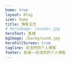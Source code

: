 ```yaml
---
home: true
layout: Blog
icon: home
title: 博客主页
# heroImage: /avatar.jpg
heroText: 鱼塘
bgImage: /background.jpg
heroFullScreen: true
tagline: 俞浩然的个人博客
footer: 鱼塘——俞浩然的个人博客
---
```

